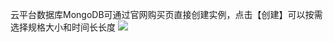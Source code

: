 云平台数据库MongoDB可通过官网购买页直接创建实例，点击【创建】可以按需选择规格大小和时间长长度
![](http://imgcache.tcecqpoc.fsphere.cn/image/mc.qcloudimg.com/static/img/1edb457d1e0719469862c64aa839b0a0/chuangjianshili.png)